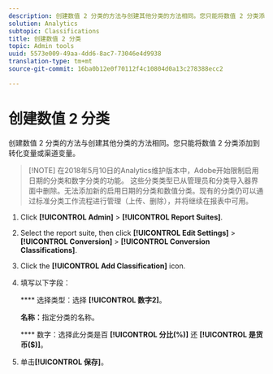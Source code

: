 ```yaml
---
description: 创建数值 2 分类的方法与创建其他分类的方法相同。您只能将数值 2 分类添加到转化变量或渠道变量。
solution: Analytics
subtopic: Classifications
title: 创建数值 2 分类
topic: Admin tools
uuid: 5573e009-49aa-4dd6-8ac7-73046e4d9938
translation-type: tm+mt
source-git-commit: 16ba0b12e0f70112f4c10804d0a13c278388ecc2

---
```



# 创建数值 2 分类

创建数值 2 分类的方法与创建其他分类的方法相同。您只能将数值 2 分类添加到转化变量或渠道变量。

> [!NOTE] 在2018年5月10日的Analytics维护版本中，Adobe开始限制启用日期的分类和数字分类的功能。 这些分类类型已从管理员和分类导入器界面中删除。无法添加新的启用日期的分类和数值分类。现有的分类仍可以通过标准分类工作流程进行管理（上传、删除），并将继续在报表中可用。

1. Click **[!UICONTROL Admin]** &gt; **[!UICONTROL Report Suites]**.
1. Select the report suite, then click **[!UICONTROL Edit Settings]** &gt; **[!UICONTROL Conversion]** &gt; **[!UICONTROL Conversion Classifications]**.
1. Click the **[!UICONTROL Add Classification]** icon.
1. 填写以下字段：

   **** 选择类型：选择 **[!UICONTROL 数字2]**。

   **名称：**&#x200B;指定分类的名称。

   **** 数字：选择此分类是百 **[!UICONTROL 分比(%)]** 还 **[!UICONTROL 是货币($)]**。

1. 单击&#x200B;**[!UICONTROL 保存]**。
